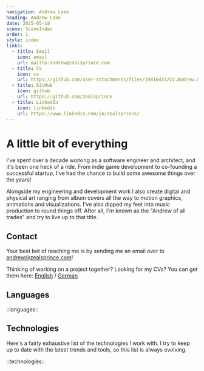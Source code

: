 ```yaml
---
navigation: Andrew Lake
heading: Andrew Lake
date: 2025-05-18
scene: SceneIndex
order: 1
style: index
links:
  - title: Email
    icon: email
    url: mailto:andrew@zealsprince.com
  - title: CV
    icon: cv
    url: https://github.com/user-attachments/files/19816433/CV.Andrew.Lake.2025.EN.NA.Sanitized.pdf
  - title: GitHub
    icon: github
    url: https://github.com/zealsprince
  - title: LinkedIn
    icon: linkedin
    url: https://www.linkedin.com/in/zealsprince/
---
```


# A little bit of everything

I've spent over a decade working as a software engineer and architect, and it's been one heck of a ride. From indie game development to co-founding a successful startup, I've had the chance to build some awesome things over the years!

Alongside my engineering and development work I also create digital and physical art ranging from album covers all the way to motion graphics, animations and visualizations. I've also dipped my feet into music production to round things off. After all, I'm known as the "Andrew of all trades" and try to live up to that title.

## Contact

Your best bet of reaching me is by sending me an email over to [andrew@zealsprince.com](mailto:andrew@zealsprince.com)!

Thinking of working on a project together? Looking for my CVs? You can get them here: [English](https://github.com/user-attachments/files/19816433/CV.Andrew.Lake.2025.EN.NA.Sanitized.pdf) / [German](https://github.com/user-attachments/files/19816432/CV.Andrew.Lake.2025.DE.Sanitized.pdf)

## Languages

::languages::

## Technologies

Here's a fairly exhaustive list of the technologies I work with. I try to keep up to date with the latest trends and tools, so this list is always evolving.

::technologies::
